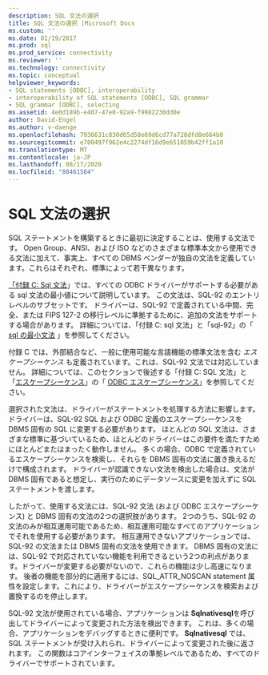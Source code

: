 ```yaml
---
description: SQL 文法の選択
title: SQL 文法の選択 |Microsoft Docs
ms.custom: ''
ms.date: 01/19/2017
ms.prod: sql
ms.prod_service: connectivity
ms.reviewer: ''
ms.technology: connectivity
ms.topic: conceptual
helpviewer_keywords:
- SQL statements [ODBC], interoperability
- interoperability of SQL statements [ODBC], SQL grammar
- SQL grammar [ODBC], selecting
ms.assetid: 4e0d189b-e407-47e0-92a9-f9982230dd0e
author: David-Engel
ms.author: v-daenge
ms.openlocfilehash: 7936631c830d65d58e69d6cd77a728dfd8e664b0
ms.sourcegitcommit: e700497f962e4c2274df16d9e651059b42ff1a10
ms.translationtype: MT
ms.contentlocale: ja-JP
ms.lasthandoff: 08/17/2020
ms.locfileid: "88461584"
---
```

# <a name="choosing-an-sql-grammar"></a>SQL 文法の選択
SQL ステートメントを構築するときに最初に決定することは、使用する文法です。 Open Group、ANSI、および ISO などのさまざまな標準本文から使用できる文法に加えて、事実上、すべての DBMS ベンダーが独自の文法を定義しています。これらはそれぞれ、標準によって若干異なります。  
  
 [「付録 C: Sql 文法](../../../odbc/reference/appendixes/appendix-c-sql-grammar.md)」では、すべての ODBC ドライバーがサポートする必要がある sql 文法の最小値について説明しています。 この文法は、SQL-92 のエントリレベルのサブセットです。 ドライバーは、SQL-92 で定義されている中間、完全、または FIPS 127-2 の移行レベルに準拠するために、追加の文法をサポートする場合があります。 詳細については、「付録 C: sql 文法」と「sql-92」の「 [sql の最小文法](../../../odbc/reference/appendixes/sql-minimum-grammar.md) 」を参照してください。  
  
 付録 C では、外部結合など、一般に使用可能な言語機能の標準文法を含む *エスケープシーケンス* も定義されています。これは、SQL-92 文法では対応していません。 詳細については、このセクションで後述する「付録 C: SQL 文法」と「[エスケープシーケンス](../../../odbc/reference/develop-app/escape-sequences.md)」の「 [ODBC エスケープシーケンス](../../../odbc/reference/appendixes/odbc-escape-sequences.md)」を参照してください。  
  
 選択された文法は、ドライバーがステートメントを処理する方法に影響します。 ドライバーは、SQL-92 SQL および ODBC 定義のエスケープシーケンスを DBMS 固有の SQL に変更する必要があります。 ほとんどの SQL 文法は、さまざまな標準に基づいているため、ほとんどのドライバーはこの要件を満たすためにほとんどまたはまったく動作しません。 多くの場合、ODBC で定義されているエスケープシーケンスを検索し、それらを DBMS 固有の文法に置き換えるだけで構成されます。 ドライバーが認識できない文法を検出した場合は、文法が DBMS 固有であると想定し、実行のためにデータソースに変更を加えずに SQL ステートメントを渡します。  
  
 したがって、使用する文法には、SQL-92 文法 (および ODBC エスケープシーケンス) と DBMS 固有の文法の2つの選択肢があります。 2つのうち、SQL-92 の文法のみが相互運用可能であるため、相互運用可能なすべてのアプリケーションでそれを使用する必要があります。 相互運用できないアプリケーションでは、SQL-92 の文法または DBMS 固有の文法を使用できます。 DBMS 固有の文法には、SQL-92 で対応されていない機能を利用できるという2つの利点があります。ドライバーが変更する必要がないので、これらの機能は少し高速になります。 後者の機能を部分的に適用するには、SQL_ATTR_NOSCAN statement 属性を設定します。これにより、ドライバーがエスケープシーケンスを検索および置換するのを停止します。  
  
 SQL-92 文法が使用されている場合、アプリケーションは **Sqlnativesql**を呼び出してドライバーによって変更された方法を検出できます。 これは、多くの場合、アプリケーションをデバッグするときに便利です。 **Sqlnativesql** では、SQL ステートメントが受け入れられ、ドライバーによって変更された後に返されます。 この関数はコアインターフェイスの準拠レベルであるため、すべてのドライバーでサポートされています。

